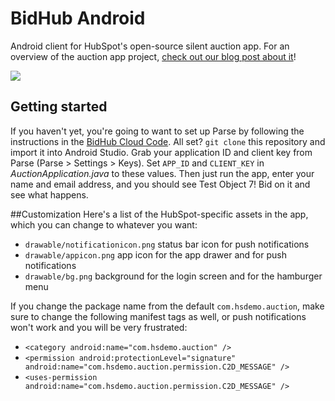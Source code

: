 # BidHub Android
Android client for HubSpot's open-source silent auction app. For an overview of the auction app project, [check out our blog post about it](http://dev.hubspot.com/coming-soon)!

![](http://i.imgur.com/qIud2uSl.png)

## Getting started
If you haven't yet, you're going to want to set up Parse by following the instructions in the [BidHub Cloud Code](https://github.com/HubSpot/BidHub-CloudCode). All set? `git clone` this repository and import it into Android Studio. Grab your application ID and client key from Parse (Parse > Settings > Keys). Set `APP_ID` and `CLIENT_KEY` in *AuctionApplication.java* to these values. Then just run the app, enter your name and email address, and you should see Test Object 7! Bid on it and see what happens.

##Customization
Here's a list of the HubSpot-specific assets in the app, which you can change to whatever you want:
* `drawable/notificationicon.png` status bar icon for push notifications
* `drawable/appicon.png` app icon for the app drawer and for push notifications
* `drawable/bg.png` background for the login screen and for the hamburger menu

If you change the package name from the default `com.hsdemo.auction`, make sure to change the following manifest tags as well, or push notifications won't work and you will be very frustrated:
* `<category android:name="com.hsdemo.auction" />`
* `<permission android:protectionLevel="signature" android:name="com.hsdemo.auction.permission.C2D_MESSAGE" />`
* `<uses-permission android:name="com.hsdemo.auction.permission.C2D_MESSAGE" />`
